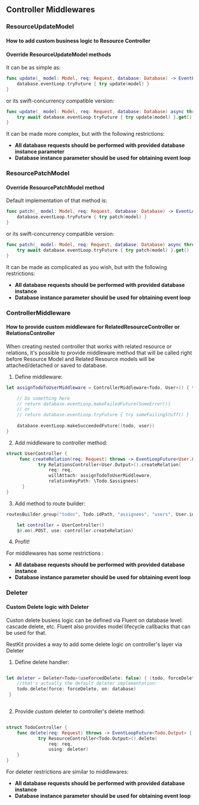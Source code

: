 ## Controller Middlewares

### ResourceUpdateModel
#### How to add custom business logic to Resource Controller


#### Override ResourceUpdateModel methods

It can be as simple as:

```swift
func update(_ model: Model, req: Request, database: Database) -> EventLoopFuture<Model> {
    database.eventLoop.tryFuture { try update(model) }
}
```
or its swift-concurrency compatible version:

```swift
func update(_ model: Model, req: Request, database: Database) async throws -> Model {
    try await database.eventLoop.tryFuture { try update(model) }.get()
}
```

It can be made more complex, but with the following restrictions: 
- **All database requests should be performed with provided database instance parameter**
- **Database instance parameter should be used for obtaining event loop**
 
### ResourcePatchModel
#### Override ResourcePatchModel method

Default implementation of that method is:

```swift
func patch(_ model: Model, req: Request, database: Database) -> EventLoopFuture<Model> {
    database.eventLoop.tryFuture { try patch(model) }
}

```

or its swift-concurrency compatible version:

```swift
func patch(_ model: Model, req: Request, database: Database) async throws -> Model {
    try await database.eventLoop.tryFuture { try patch(model) }.get()
}
```

It can be made as complicated as you wish, but with the following restrictions: 
- **All database requests should be performed with provided database instance**
- **Database instance parameter should be used for obtaining event loop**
 
### ControllerMiddleware
#### How to provide custom middleware for RelatedResourceController or RelationsController

When creating nested controller that works with related resource or relations, it's possible to provide middleware method that will be called 
right before Resource Model and Related Resource models will be attached/detached or saved to database.


1. Define middleware:

```swift
let assignTodoToUserMiddleware = ControllerMiddleware<Todo, User>() { todo, user, req, database in

    // Do something here
    // return database.eventLoop.makeFailedFuture(SomeError())
    // or
    // return database.eventLoop.tryFuture { try someFailingStuff() }
    
    database.eventLoop.makeSucceededFuture((todo, user))
}
```

2. Add middleware to controller method:

```swift 
struct UserController {
     func createRelation(req: Request) throws -> EventLoopFuture<User.Output> {
            try RelationsController<User.Output>().createRelation(
                req: req,
                willAttach: assignTodoToUserMiddleware,
                relationKeyPath: \Todo.$assignees)
      }
}
```

3. Add method to route builder:

```swift
routesBuilder.group("todos", Todo.idPath, "assignees", "users", User.idPath, "relation") {

    let controller = UserController()
    $0.on(.POST, use: controller.createRelation) 

```

4. Profit!

For middlewares has some restrictions :
- **All database requests should be performed with provided database instance**
- **Database instance parameter should be used for obtaining event loop** 

### Deleter
#### Custom Delete logic with Deleter
 
Custon delete busiess logic can be defined via Fluent on database level: cascade delete, etc.
Fluent also provides model lifecycle callbacks that can be used for that.

RestKit provides a way to add some delete logic on controller's layer via Deleter

1. Define delete handler:

```swift

let deleter = Deleter<Todo>(useForcedDelete: false) { (todo, forceDelete, req, database) -> EventLoopFuture<Todo> in
    //that's actually the default deleter implementation:
    todo.delete(force: forceDelete, on: database)
 }
 
```
2. Provide custom deleter to controller's delete method:

```swift

struct TodoController {
    func delete(req: Request) throws -> EventLoopFuture<Todo.Output> {
            try ResourceController<Todo.Output>().delete(
                req: req,
                using: deleter)
    }      
}

```


For deleter restrictions are similar to middlewares:
- **All database requests should be performed with provided database instance**
- **Database instance parameter should be used for obtaining event loop** 

